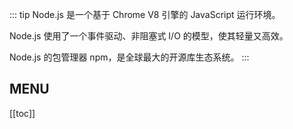 
::: tip
Node.js 是一个基于 Chrome V8 引擎的 JavaScript 运行环境。 

Node.js 使用了一个事件驱动、非阻塞式 I/O 的模型，使其轻量又高效。 

Node.js 的包管理器 npm，是全球最大的开源库生态系统。
:::

## MENU

[[toc]]
